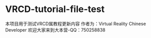 # VRCD-tutorial-file-test
本项目用于测试VRCD属教程更新内容
作者为：Virtual Reality Chinese Developer
欢迎大家来到大本营-QQ：750258838
